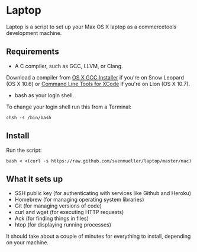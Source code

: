 Laptop
======

Laptop is a script to set up your Max OS X laptop as a commercetools development machine.

Requirements
------------

* A C compiler, such as GCC, LLVM, or Clang.

Download a compiler from [OS X GCC Installer](https://github.com/kennethreitz/osx-gcc-installer/) if you're on Snow Leopard (OS X 10.6) or [Command Line Tools for XCode](https://developer.apple.com/downloads/index.action) if you're on Lion (OS X 10.7).

* bash as your login shell.

To change your login shell run this from a Terminal:

    chsh -s /bin/bash

Install
-------

Run the script:

    bash < <(curl -s https://raw.github.com/svenmueller/laptop/master/mac)

What it sets up
---------------

* SSH public key (for authenticating with services like Github and Heroku)
* Homebrew (for managing operating system libraries)
* Git (for managing versions of code)
* curl and wget (for executing HTTP requests)
* Ack (for finding things in files)
* htop (for displaying running processes)


It should take about a couple of minutes for everything to install, depending on your machine.
